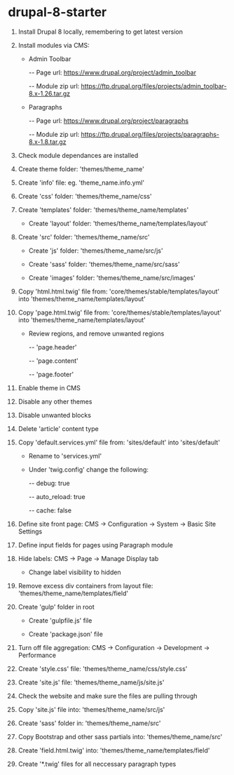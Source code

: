 # drupal-8-starter

01. Install Drupal 8 locally, remembering to get latest version

02. Install modules via CMS: 

	- Admin Toolbar

		-- Page url: https://www.drupal.org/project/admin_toolbar

		-- Module zip url: https://ftp.drupal.org/files/projects/admin_toolbar-8.x-1.26.tar.gz

	- Paragraphs

		-- Page url: https://www.drupal.org/project/paragraphs

		-- Module zip url: https://ftp.drupal.org/files/projects/paragraphs-8.x-1.8.tar.gz

03. Check module dependances are installed

04. Create theme folder: 'themes/theme_name'

05. Create 'info' file: eg. 'theme_name.info.yml'

06. Create 'css' folder: 'themes/theme_name/css'

07. Create 'templates' folder: 'themes/theme_name/templates'

	- Create 'layout' folder: 'themes/theme_name/templates/layout'

08. Create 'src' folder: 'themes/theme_name/src'

	- Create 'js' folder: 'themes/theme_name/src/js'

	- Create 'sass' folder: 'themes/theme_name/src/sass'

	- Create 'images' folder: 'themes/theme_name/src/images'

09. Copy 'html.html.twig' file from: 'core/themes/stable/templates/layout' into 'themes/theme_name/templates/layout'

10. Copy 'page.html.twig' file from: 'core/themes/stable/templates/layout' into 'themes/theme_name/templates/layout'

	- Review regions, and remove unwanted regions

		-- 'page.header'

		-- 'page.content'

		-- 'page.footer'

11. Enable theme in CMS

12. Disable any other themes

13. Disable unwanted blocks

14. Delete 'article' content type

15. Copy 'default.services.yml' file from: 'sites/default' into 'sites/default'

	- Rename to 'services.yml'

	- Under 'twig.config' change the following: 

		-- debug: true

		-- auto_reload: true

		-- cache: false

16. Define site front page: CMS -> Configuration -> System -> Basic Site Settings

17. Define input fields for pages using Paragraph module

18. Hide labels: CMS -> Page -> Manage Display tab

	- Change label visibility to hidden

19. Remove excess div containers from layout file: 'themes/theme_name/templates/field'

20. Create 'gulp' folder in root

	- Create 'gulpfile.js' file

	- Create 'package.json' file

21. Turn off file aggregation: CMS -> Configuration -> Development -> Performance

22. Create 'style.css' file: 'themes/theme_name/css/style.css'

23. Create 'site.js' file: 'themes/theme_name/js/site.js'

24. Check the website and make sure the files are pulling through

25. Copy 'site.js' file into: 'themes/theme_name/src/js'

26. Create 'sass' folder in: 'themes/theme_name/src'

27. Copy Bootstrap and other sass partials into: 'themes/theme_name/src'

28. Create 'field.html.twig' into: 'themes/theme_name/templates/field'

29. Create '*.twig' files for all neccessary paragraph types
